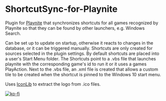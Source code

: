 # ShortcutSync-for-Playnite

Plugin for [Playnite](https://github.com/JosefNemec/Playnite) that synchronizes shortcuts for all games recognized by Playnite so that they can be found by other launchers, e.g. Windows Search.

Can be set up to update on startup, otherwise it reacts to changes in the database, or it can be triggered manually. Shortcuts are only created for sources selected in the plugin settings. By default shortcuts are placed into a user's Start Menu folder. The Shortcuts point to a .vbs file that launches playnite with the corresponding game's id to run it or it uses a games PlayAction. Next to the .vbs file, an .xml file is created that allows a custom tile to be created when the shortcut is pinned to the Windows 10 start menu. 

Uses [IconLib](https://www.codeproject.com/Articles/16178/IconLib-Icons-Unfolded-MultiIcon-and-Windows-Vista) to extract the logo from .ico files.

[![ko-fi](https://ko-fi.com/img/githubbutton_sm.svg)](https://ko-fi.com/C1C6CH5IN)
